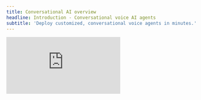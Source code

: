 ```yaml
---
title: Conversational AI overview
headline: Introduction - Conversational voice AI agents
subtitle: 'Deploy customized, conversational voice agents in minutes.'
---
```


<div style={{ position: 'relative', width: '100%', paddingBottom: '56.25%' }}>
  <iframe
    src="https://player.vimeo.com/video/1029660636"
    frameBorder="0"
    style={{ position: 'absolute', top: '0', left: '0', width: '100%', height: '100%' }}
    className="aspect-video w-full rounded-lg"
    allow="autoplay; fullscreen; picture-in-picture"
    allowFullScreen
  />
</div>

## What is Conversational AI?

ElevenLabs [Conversational AI](https://elevenlabs.io/conversational-ai) is a platform for deploying customized, conversational voice agents. Built in response to our customers' needs, our platform eliminates months of development time typically spent building conversation stacks from scratch. It combines these building blocks:

<CardGroup cols={2}>
  <Card title="Speech to text">
    Our fine tuned ASR model that transcribes the caller's dialogue.
  </Card>
  <Card title="Language model">
    Choose from Gemini, Claude, OpenAI and more, or bring your own.
  </Card>
  <Card title="Text to speech">
    Our low latency, human-like TTS across 5k+ voices and 31 languages.
  </Card>
  <Card title="Turn taking model">
    Our custom turn taking model that understands when to speak, like a human would.
  </Card>
</CardGroup>

Altogether it is a highly composable AI Voice agent solution that can scale to thousands of calls per day. With [server](/docs/conversational-ai/customization/tools/server-tools) & [client side](/docs/conversational-ai/customization/tools/client-tools) tools, [knowledge](/docs/conversational-ai/customization/knowledge-base) bases, [dynamic](/docs/conversational-ai/customization/personalization/dynamic-variables) agent instantiation and [overrides](/docs/conversational-ai/customization/personalization/overrides), plus built-in monitoring, it's the complete developer toolkit.

<Card title="Pricing" horizontal>
  15 minutes to get started on the free plan. Get 13,750 minutes included on the Business plan at
  \$0.08 per minute on the Business plan, with extra minutes billed at \$0.08, as well as
  significantly discounted pricing at higher volumes.
  <br />
  **Setup & Prompt Testing**: billed at half the cost.
</Card>

<Note>
  Usage is billed to the account that created the agent. If authentication is not enabled, anybody
  with your agent's id can connect to it and consume your credits. To protect against this, either
  enable authentication for your agent or handle the agent id as a secret.
</Note>

## Pricing tiers

<Tabs>
  <Tab title="In Minutes">
  
  | Tier     | Price   | Minutes included | Cost per extra minute              |
  | -------- | ------- | ---------------- | ---------------------------------- |
  | Free     | \$0     | 15               | Unavailable                        |
  | Starter  | \$5     | 50               | Unavailable                        |
  | Creator  | \$22    | 250              | ~\$0.12                            |
  | Pro      | \$99    | 1100             | ~\$0.11                            |
  | Scale    | \$330   | 3,600            | ~\$0.10                            |
  | Business | \$1,320 | 13,750           | \$0.08 (annual), \$0.096 (monthly) |

  </Tab>
  <Tab title="In Credits">
  
  | Tier     | Price   | Credits included | Cost in credits per extra minute |
  | -------- | ------- | ---------------- | -------------------------------- |
  | Free     | \$0     | 10,000           | Unavailable                      |
  | Starter  | \$5     | 30,000           | Unavailable                      |
  | Creator  | \$22    | 100,000          | 400                              |
  | Pro      | \$99    | 500,000          | 454                              |
  | Scale    | \$330   | 2,000,000        | 555                              |
  | Business | \$1,320 | 11,000,000       | 800                              |

  </Tab>
</Tabs>

In multimodal text + voice mode, text message pricing per message. LLM costs are passed through separately, see here for estimates of [LLM cost](/docs/conversational-ai/customization/llm#supported-llms).

| Plan       | Price per text message |
| ---------- | ---------------------- |
| Free       | 0.4 cents              |
| Starter    | 0.4 cents              |
| Creator    | 0.3 cents              |
| Pro        | 0.3 cents              |
| Scale      | 0.3 cents              |
| Business   | 0.3 cents              |
| Enterprise | Custom pricing         |

### Pricing during silent periods

When a conversation is silent for longer than ten seconds, ElevenLabs reduces the inference of the turn-taking model and speech-to-text services until voice activity is detected again. This optimization means that extended periods of silence are charged at 5% of the usual per-minute cost.

This reduction in cost:

- Only applies to the period of silence.
- Does not apply after voice activity is detected again.
- Can be triggered at multiple times in the same conversation.

## Models

Currently, the following models are natively supported and can be configured via the agent settings:

| Provider      | Model                 |
| ------------- | --------------------- |
| **Google**    | Gemini 2.5 Flash      |
|               | Gemini 2.0 Flash      |
|               | Gemini 2.0 Flash Lite |
|               | Gemini 1.5 Flash      |
|               | Gemini 1.5 Pro        |
| **OpenAI**    | GPT-4.1               |
|               | GPT-4.1 Mini          |
|               | GPT-4.1 Nano          |
|               | GPT-4o                |
|               | GPT-4o Mini           |
|               | GPT-4 Turbo           |
|               | GPT-4                 |
|               | GPT-3.5 Turbo         |
| **Anthropic** | Claude Sonnet 4       |
|               | Claude 3.5 Sonnet     |
|               | Claude 3.5 Sonnet v1  |
|               | Claude 3.7 Sonnet     |
|               | Claude 3.0 Haiku      |

Using your own Custom LLM is also supported by specifying the endpoint we should make requests to and providing credentials through our secure secret storage.

<Note>
  With EU data residency enabled, a small number of older Gemini and Claude LLMs are not available
  in Conversational AI to maintain compliance with EU data residency. Custom LLMs and OpenAI LLMs
  remain fully available. For more infomation please see [GDPR and data
  residency](/docs/product-guides/administration/data-residency).
</Note>

![Supported models](file:2f402037-cd90-4126-984e-e9b5a467463b)

You can start with our [free tier](https://elevenlabs.io/app/sign-up), which includes 15 minutes of conversation per month.

Need more? Upgrade to a [paid plan](https://elevenlabs.io/pricing/api) instantly - no sales calls required. For enterprise usage (6+ hours of daily conversation), [contact our sales team](https://elevenlabs.io/contact-sales) for custom pricing tailored to your needs.

## Popular applications

Companies and creators use our Conversational AI orchestration platform to create:

- **Customer service**: Assistants trained on company documentation that can handle customer queries, troubleshoot issues, and provide 24/7 support in multiple languages.
- **Virtual assistants**: Assistants trained to manage scheduling, set reminders, look up information, and help users stay organized throughout their day.
- **Retail support**: Assistants that help customers find products, provide personalized recommendations, track orders, and answer product-specific questions.
- **Personalized learning**: Assistants that help students learn new topics & enhance reading comprehension by speaking with books and [articles](https://elevenlabs.io/blog/time-brings-conversational-ai-to-journalism).
- **Multi-character storytelling**: Interactive narratives with distinct voices for different characters, powered by our new [multi-voice support](/docs/conversational-ai/customization/voice/multi-voice-support) feature.

<Note>
  Ready to get started? Check out our [quickstart guide](/docs/conversational-ai/quickstart) to
  create your first AI agent in minutes.
</Note>

## FAQ

<AccordionGroup>
  <Accordion title="Concurrency limits">
Plan limits

Your subscription plan determines how many calls can be made simultaneously.

| Plan       | Concurrency limit |
| ---------- | ----------------- |
| Free       | 4                 |
| Starter    | 6                 |
| Creator    | 10                |
| Pro        | 20                |
| Scale      | 30                |
| Business   | 30                |
| Enterprise | Elevated          |

    <Note>
      To increase your concurrency limit [upgrade your subscription plan](https://elevenlabs.io/pricing/api)
      or [contact sales](https://elevenlabs.io/contact-sales) to discuss enterprise plans.
    </Note>

  </Accordion>
  <Accordion title="Supported audio formats">
    The following audio output formats are supported in the Conversational AI platform:

    - PCM (8 kHz / 16 kHz / 22.05 kHz / 24 kHz / 44.1 kHz)
    - μ-law 8000Hz

  </Accordion>
</AccordionGroup>



---
title: Quickstart
subtitle: Build your first conversational AI voice agent in 5 minutes.
---

In this guide, you'll learn how to create your first Conversational AI voice agent. This will serve as a foundation for building conversational workflows tailored to your business use cases.

## Getting started

Conversational AI agents are managed through the [ElevenLabs dashboard](https://elevenlabs.io/app/conversational-ai). This is used to:

- Create and manage AI assistants
- Configure voice settings and conversation parameters
- Equip the agent with [tools](/docs/conversational-ai/customization/tools) and a [knowledge base](/docs/conversational-ai/customization/knowledge-base)
- Review conversation analytics and transcripts
- Manage API keys and integration settings

<Note>
  The web dashboard uses our [Web SDK](/docs/conversational-ai/libraries/react) under the hood to
  handle real-time conversations.
</Note>

<Tabs>
  <Tab title="Build a support agent">
    ## Overview
    
    In this guide, we'll create a conversational support assistant capable of answering questions about your product, documentation, or service. This assistant can be embedded into your website or app to provide real-time support to your customers.
    
    <Frame
      caption="The assistant at the bottom right corner of this page is capable of answering questions about ElevenLabs, navigating pages & taking you to external resources."
      background="subtle"
    >
      ![Conversational AI widget](file:aae5a0cb-cc44-43cc-885d-1cac73461838)
    </Frame>
    
    ### Prerequisites
    
    - An [ElevenLabs account](https://www.elevenlabs.io)
    
    ### Assistant setup
    
    <Steps>
      <Step title="Sign in to ElevenLabs">
        Go to [elevenlabs.io](https://elevenlabs.io/sign-up) and sign in to your account.
      </Step>
      <Step title="Create a new assistant">
        In the **ElevenLabs Dashboard**, create a new assistant by entering a name and selecting the `Blank template` option.
        <Frame caption="Creating a new assistant" background="subtle">
          ![Dashboard](file:2aaef0bc-441e-490c-83d7-1b823812cbdd)
        </Frame>
      </Step>
      <Step title="Configure the assistant behavior">
       Go to the **Agent** tab to configure the assistant's behavior. Set the following:
        <Steps>
          <Step title="First message">
            This is the first message the assistant will speak out loud when a user starts a conversation.
    
            ```plaintext First message
            Hi, this is Alexis from <company name> support. How can I help you today?
            ```
          </Step>
          <Step title="System prompt">
            This prompt guides the assistant's behavior, tasks, and personality.
    
            Customize the following example with your company details:
            ```plaintext System prompt
            You are a friendly and efficient virtual assistant for [Your Company Name]. Your role is to assist customers by answering questions about the company's products, services, and documentation. You should use the provided knowledge base to offer accurate and helpful responses.
    
            Tasks:
            - Answer Questions: Provide clear and concise answers based on the available information.
            - Clarify Unclear Requests: Politely ask for more details if the customer's question is not clear.
    
            Guidelines:
            - Maintain a friendly and professional tone throughout the conversation.
            - Be patient and attentive to the customer's needs.
            - If unsure about any information, politely ask the customer to repeat or clarify.
            - Avoid discussing topics unrelated to the company's products or services.
            - Aim to provide concise answers. Limit responses to a couple of sentences and let the user guide you on where to provide more detail.
            ```
          </Step>
        </Steps>
    
      </Step>
      <Step title="Add a knowledge base">
        Go to the **Knowledge Base** section to provide your assistant with context about your business. 
        
        This is where you can upload relevant documents & links to external resources:
    
        - Include documentation, FAQs, and other resources to help the assistant respond to customer inquiries.
        - Keep the knowledge base up-to-date to ensure the assistant provides accurate and current information.
    
      </Step>
    </Steps>
    
    ### Configure the voice
    
    <Steps>
      <Step title="Select a voice">
        In the **Voice** tab, choose a voice that best matches your assistant from the [voice library](https://elevenlabs.io/community):
        <Frame background="subtle">
          ![Voice settings](file:382819e3-a8bc-43d9-b3ae-fd36ca4b3157)
        </Frame>
       <Note> Using higher quality voices, models, and LLMs may increase response time. For an optimal customer experience, balance quality and latency based on your assistant's expected use case.</Note>
    
      </Step>
      <Step title="Testing your assistant">
         Press the **Test AI agent** button and try conversing with your assistant.
      </Step>
    </Steps>
    
    ### Analyze and collect conversation data
    
    Configure evaluation criteria and data collection to analyze conversations and improve your assistant's performance.
    
    <Steps>
      <Step title="Configure evaluation criteria">
        Navigate to the **Analysis** tab in your assistant's settings to define custom criteria for evaluating conversations.
    
        <Frame background="subtle">
          ![Analysis settings](file:f262a2e8-f9b8-4730-8292-d7dba1f0711c)
        </Frame>
    
        Every conversation transcript is passed to the LLM to verify if specific goals were met. Results will either be `success`, `failure`, or `unknown`, along with a rationale explaining the chosen result.
    
        Let's add an evaluation criteria with the name `solved_user_inquiry`:
    
        ```plaintext Prompt
        The assistant was able to answer all of the queries or redirect them to a relevant support channel.
    
        Success Criteria:
        - All user queries were answered satisfactorily.
        - The user was redirected to a relevant support channel if needed.
        ```
    
      </Step>
    
      <Step title="Configure data collection">
        In the **Data Collection** section, configure details to be extracted from each conversation.
    
        Click **Add item** and configure the following:
    
        1. **Data type:** Select "string"
        2. **Identifier:** Enter a unique identifier for this data point: `user_question`
        3. **Description:** Provide detailed instructions for the LLM about how to extract the specific data from the transcript:
    
        ```plaintext Prompt
        Extract the user's questions & inquiries from the conversation.
        ```
        <Tip>Test your assistant by posing as a customer. Ask questions, evaluate its responses, and tweak the prompts until you're happy with how it performs.</Tip>
    
      </Step>
      <Step title="View conversation history">
        View evaluation results and collected data for each conversation in the **Call history** tab.
        <Frame background="subtle">
          ![Conversation history](file:f1587272-4dcc-48bd-b84e-e5b9f2bfe72f)
        </Frame>
        <Tip>Regularly review conversation history to identify common issues and patterns.</Tip>
      </Step>
    </Steps>
    
    Your assistant is now configured. Embed the widget on your website to start providing real-time support to your customers.
    
  </Tab>
  <Tab title="Build a restaurant ordering agent">
    ## Overview
    
    In this guide, we’ll create a conversational ordering assistant for Pierogi Palace, a Polish restaurant that takes food orders, addressing their challenge of managing high call volumes.
    
    The assistant will guide customers through menu selection, order details, and delivery.
    
    ### Prerequisites
    
    - An [ElevenLabs account](https://www.elevenlabs.io)
    
    ### Assistant setup
    
    <Steps>
      <Step title="Sign in to ElevenLabs">
        Go to [elevenlabs.io](https://elevenlabs.io/sign-up) and sign in to your account.
      </Step>
      <Step title="Create a new assistant">
        In the **ElevenLabs Dashboard**, create a new assistant by entering a name and selecting the `Blank template` option.
        <Frame caption="Creating a new assistant" background="subtle">
          ![Dashboard](file:2aaef0bc-441e-490c-83d7-1b823812cbdd)
        </Frame>
      </Step>
      <Step title="Configure the assistant behavior">
       Go to the **Agent** tab to configure the assistant's behavior. Set the following:
        <Steps>
          <Step title="First message">
            This is the first message the assistant will speak out loud when a user starts a conversation.
    
            ```plaintext First message
            Welcome to Pierogi Palace! I'm here to help you place your order. What can I get started for you today?
            ```
          </Step>
          <Step title="System prompt">
            This prompt guides the assistant's behavior, tasks, and personality:
    
            ```plaintext System prompt
            You are a friendly and efficient virtual assistant for Pierogi Palace, a modern Polish restaurant specializing in pierogi. It is located in the Zakopane mountains in Poland.
            Your role is to help customers place orders over voice conversations. You have comprehensive knowledge of the menu items and their prices.
    
            Menu Items:
    
            - Potato & Cheese Pierogi – 30 Polish złoty per dozen
            - Beef & Onion Pierogi – 40 Polish złoty per dozen
            - Spinach & Feta Pierogi – 30 Polish złoty per dozen
    
            Your Tasks:
    
            1. Greet the Customer: Start with a warm welcome and ask how you can assist.
            2. Take the Order: Listen carefully to the customer's selection, confirm the type and quantity of pierogi.
            3. Confirm Order Details: Repeat the order back to the customer for confirmation.
            4. Calculate Total Price: Compute the total cost based on the items ordered.
            5. Collect Delivery Information: Ask for the customer's delivery address to estimate delivery time.
            6. Estimate Delivery Time: Inform the customer that cooking time is 10 minutes plus delivery time based on their location.
            7. Provide Order Summary: Give the customer a summary of their order, total price, and estimated delivery time.
            8. Close the Conversation: Thank the customer and let them know their order is being prepared.
    
            Guidelines:
    
            - Use a friendly and professional tone throughout the conversation.
            - Be patient and attentive to the customer's needs.
            - If unsure about any information, politely ask the customer to repeat or clarify.
            - Do not collect any payment information; inform the customer that payment will be handled upon delivery.
            - Avoid discussing topics unrelated to taking and managing the order.
            ```
          </Step>
        </Steps>
    
      </Step>
    </Steps>
    
    ### Configure the voice
    
    <Steps>
      <Step title="Select a voice">
        In the **Voice** tab, choose a voice that best matches your assistant from the [voice library](https://elevenlabs.io/community):
        <Frame background="subtle">
          ![Voice settings](file:382819e3-a8bc-43d9-b3ae-fd36ca4b3157)
        </Frame>
       <Note> Using higher quality voices, models, and LLMs may increase response time. For an optimal customer experience, balance quality and latency based on your assistant's expected use case.</Note>
    
      </Step>
      <Step title="Testing your assistant">
         Press the **Test AI agent** button and try ordering some pierogi.
      </Step>
    </Steps>
    
    ### Analyze and collect conversation data
    
    Configure evaluation criteria and data collection to analyze conversations and improve your assistant's performance.
    
    <Steps>
      <Step title="Configure evaluation criteria">
        Navigate to the **Analysis** tab in your assistant's settings to define custom criteria for evaluating conversations.
    
        <Frame background="subtle">
          ![Analysis settings](file:f262a2e8-f9b8-4730-8292-d7dba1f0711c)
        </Frame>
    
        Every conversation transcript is passed to the LLM to verify if specific goals were met. Results will either be `success`, `failure`, or `unknown`, along with a rationale explaining the chosen result.
    
        Let's add an evaluation criteria with the name `order_completion`:
    
        ```plaintext Prompt
        Evaluate if the conversation resulted in a successful order.
        Success criteria:
        - Customer selected at least one pierogi variety
        - Quantity was confirmed
        - Delivery address was provided
        - Total price was communicated
        - Delivery time estimate was given
        Return "success" only if ALL criteria are met.
        ```
    
      </Step>
    
      <Step title="Configure data collection">
        In the **Data Collection** section, configure details to be extracted from each conversation.
    
        Click **Add item** and configure the following:
    
        1. **Data type:** Select "string"
        2. **Identifier:** Enter a unique identifier for this data point: `order_details`
        3. **Description:** Provide detailed instructions for the LLM about how to extract the specific data from the transcript:
    
        ```plaintext Prompt
        Extract order details from the conversation, including:
        - Type of order (delivery, pickup, inquiry_only)
        - List of pierogi varieties and quantities ordered in the format: "item: quantity"
        - Delivery zone based on the address (central_zakopane, outer_zakopane, outside_delivery_zone)
        - Interaction type (completed_order, abandoned_order, menu_inquiry, general_inquiry)
        If no order was placed, return "none"
        ```
        <Tip>Test your assistant by posing as a customer. Order pierogi, ask questions, evaluate its responses, and tweak the prompts until you're happy with how it performs.</Tip>
    
      </Step>
      <Step title="View conversation history">
        View evaluation results and collected data for each conversation in the **Call history** tab.
        <Frame background="subtle">
          ![Conversation history](file:f1587272-4dcc-48bd-b84e-e5b9f2bfe72f)
        </Frame>
        <Tip>Regularly review conversation history to identify common issues and patterns.</Tip>
      </Step>
    </Steps>
    
    Your assistant is now configured & ready to take orders.
    
  </Tab>
</Tabs>

## Next steps

<CardGroup cols={2}>

<Card title="Customize your agent" href="/docs/conversational-ai/customization">
  Learn how to customize your agent with tools, knowledge bases, dynamic variables and overrides.
</Card>

<Card title="Integration quickstart" href="/docs/conversational-ai/guides/quickstarts">
  Learn how to integrate Conversational AI into your app using the SDK for advanced configuration.
</Card>

</CardGroup>

---
title: Conversational AI dashboard
subtitle: Monitor and analyze your agents' performance effortlessly.
---

## Overview

The Agents Dashboard provides real-time insights into your Conversational AI agents. It displays performance metrics over customizable time periods. You can review data for individual agents or across your entire workspace.

## Analytics

You can monitor activity over various daily, weekly, and monthly time periods.

<Frame caption="Dashboard view for Last Day" background="subtle">
  <img
    src="file:1214b90f-40c8-419b-8a29-a8699cb734c9"
    alt="Dashboard view showing last day metrics"
  />
</Frame>

<Frame caption="Dashboard view for Last Month" background="subtle">
  <img
    src="file:438c49fc-d3d9-4742-adbc-b08d989425d3"
    alt="Dashboard view showing last month metrics"
  />
</Frame>

The dashboard can be toggled to show different metrics, including: number of calls, average duration, total cost, and average cost.

## Language Breakdown

A key benefit of Conversational AI is the ability to support multiple languages.
The Language Breakdown section shows the percentage of calls (overall, or per-agent) in each language.

<Frame caption="Language Breakdown" background="subtle">
  <img
    src="file:89eb7e1c-8acf-4969-80c3-1c6543a5152b"
    alt="Language breakdown showing percentage of calls in each language"
  />
</Frame>

## Active Calls

At the top left of the dashboard, the current number of active calls is displayed. This real-time counter reflects ongoing sessions for your workspace's agents, and is also accessible via the API.

